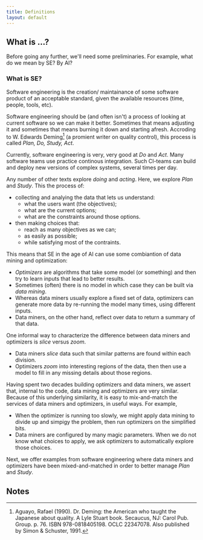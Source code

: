```yaml
---
title: Definitions
layout: default
---
```


## What is ...?

Before going any further, we'll need some preliminaries. For example,
what do we mean  by SE? By AI?

### What is SE?

Software engineering is the creation/ maintainance of some software
product of an acceptable standard, given the available resources (time,
people, tools, etc).

Software engineering should be (and often isn't) a process of looking
at current software so we can make it better.  Sometimes that means
adjusting it and sometimes that means burning it down and starting afresh.
Accroding to W. Edwards Deming[^1] (a promient writer on quality control),
this process is called _Plan, Do, Study, Act_.

Currently, software engineering is very, very good at _Do_ and _Act_. Many
software teams use practice continous integration. Such CI-teams can
build and deploy new versions of complex systems, several times per day.

Any number of other texts explore _doing_ and _acting_.  Here, we explore
_Plan_ and _Study_. This the process of:

- collecting and analying the data that lets us understand:
     - what the users want (the objectives);
     - what are the current options;
     - what are the constraints around those options.
- then making choices that:
     - reach as many objectives as we can;
     - as easily as possible;
     - while satisfying most of the contraints.

This means that SE in the age of AI
can use some combiantion of data mining and optimization:

- _Optimizers_ are algorithms
that take some model (or something)
and then try to learn inputs that lead to better results.
- Sometimes (often) there is no model in which
case they can be built via _data mining_.
- Whereas data miners usually explore a fixed
set of data, optimizers can generate more data by re-running the model 
many times,
using different inputs.
- Data miners, on the other hand,
reflect over data to return a
summary of that data.

One informal way to characterize the difference between data miners and optimizers is _slice_ versus _zoom_.

- Data miners _slice_  data such that similar patterns  are found within each division.
- Optimizers  _zoom_ into interesting regions of the data,
then then use a model to fill  in any missing details
about those regions. 

Having spent two decades building optimizers and data miners,
we assert that, internal to the code,
 data mining and optimizers are very similar.
Because of this underlying similarity, it is easy
to mix-and-match the services of data miners and optimizers,
in useful ways.
For example,

- When the optimizer is running too slowly, we might apply data mining
  to divide up and simpigy the problem, then run optimizers on 
  the simplified bits.
- Data miners are configured by many magic parameters. When we do not know
  what choices to apply, we ask optimizers to automatically
  explore those choices.

Next, we offer examples from software engineering where
data miners and optimizers have been mixed-and-matched in order
to better manage _Plan_ and _Study_.

## Notes

[^1]: Aguayo, Rafael (1990). Dr. Deming: the American who taught the Japanese about quality. A Lyle Stuart book. Secaucus, NJ: Carol Pub. Group. p. 76. ISBN 978-0818405198. OCLC 22347078. Also published by Simon & Schuster, 1991.
